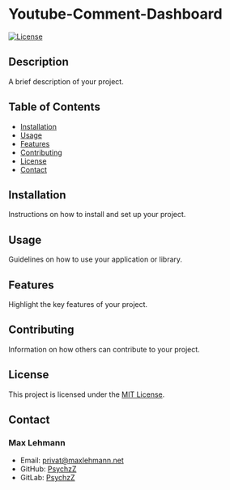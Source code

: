 # Youtube-Comment-Dashboard

[![License](https://img.shields.io/badge/license-MIT-blue.svg)](LICENSE)

## Description

A brief description of your project.

## Table of Contents

- [Installation](#installation)
- [Usage](#usage)
- [Features](#features)
- [Contributing](#contributing)
- [License](#license)
- [Contact](#contact)

## Installation

Instructions on how to install and set up your project.

## Usage

Guidelines on how to use your application or library.

## Features

Highlight the key features of your project.

## Contributing

Information on how others can contribute to your project.

## License

This project is licensed under the [MIT License](LICENSE).

## Contact

### Max Lehmann

- Email:  <privat@maxlehmann.net>
- GitHub: [PsychzZ](https://github.com/psychzZ)
- GitLab: [PsychzZ](https://gitlab.com/psychzZ)
